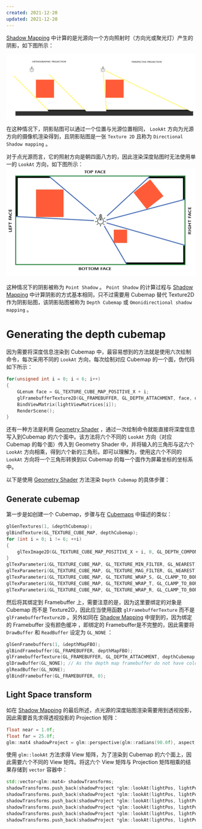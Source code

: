 ```yaml
---
created: 2021-12-20
updated: 2021-12-20
---
```

[Shadow Mapping](LearnOpenGL-Ch%2027%20Shadow%20Mapping.md) 中计算的是光源向一个方向照射时（方向光或聚光灯）产生的阴影，如下图所示：

![](assets/LearnOpenGL-Ch%2028%20Point%20Shadows/Untitled%202.png)

在这种情况下，阴影贴图可以通过一个位置与光源位置相同， `LookAt` 方向为光源方向的摄像机渲染得到，且阴影贴图是一张 `Texture 2D` 且称为 `Directional Shadow mapping` 。

对于点光源而言，它的照射方向是朝四面八方的，因此渲染深度贴图时无法使用单一的 `LookAt` 方向，如下图所示：
![](assets/LearnOpenGL-Ch%2028%20Point%20Shadows/Untitled%201.png)

这种情况下的阴影被称为 `Point Shadow` 。 `Point Shadow` 的计算过程与 [Shadow Mapping](LearnOpenGL-Ch%2027%20Shadow%20Mapping.md) 中计算阴影的方式基本相同，只不过需要用 Cubemap 替代 Texture2D 作为阴影贴图，该阴影贴图被称为 `Depth Cubemap` 或 `Omonidirectional shadow mapping` 。

# Generating the depth cubemap

因为需要将深度信息渲染到 Cubemap 中，最容易想到的方法就是使用六次绘制命令，每次采用不同的 `LookAt` 方向，每次绘制对应 Cubemap 的一个面，伪代码如下所示：

```cpp
for(unsigned int i = 0; i < 6; i++)
{
    GLenum face = GL_TEXTURE_CUBE_MAP_POSITIVE_X + i;
    glFramebufferTexture2D(GL_FRAMEBUFFER, GL_DEPTH_ATTACHMENT, face, depthCubemap, 0);
    BindViewMatrix(lightViewMatrices[i]);
    RenderScene();
}
```

还有一种方法是利用 [Geometry Shader](LearnOpenGL-Ch%2022%20Geometry%20Shader.md) ，通过一次绘制命令就能直接将深度信息写入到Cubemap 的六个面中。该方法将六个不同的 `LookAt` 方向（对应 Cubemap 的每个面）传入到 Geometry Shader 中，并将输入的三角形与这六个 `LookAt` 方向相乘，得到六个新的三角形。即可以理解为，使用这六个不同的 `LookAt` 方向将一个三角形转换到以 Cubemap 的每一个面作为屏幕坐标的坐标系中。

以下是使用 [Geometry Shader](LearnOpenGL-Ch%2022%20Geometry%20Shader.md) 方法渲染 `Depth Cubemap` 的具体步骤：

## Generate cubemap

第一步是如创建一个 Cubemap，步骤与在 [Cubemaps](LearnOpenGL-Ch%2020%20Cubemaps.md) 中描述的类似：

```cpp
glGenTextures(1, &depthCubemap);
glBindTexture(GL_TEXTURE_CUBE_MAP, depthCubemap);
for (int i = 0; i != 6; ++i)
{
    glTexImage2D(GL_TEXTURE_CUBE_MAP_POSITIVE_X + i, 0, GL_DEPTH_COMPONENT, shadow_width, shadow_height, 0, GL_DEPTH_COMPONENT, GL_FLOAT, nullptr);
}
glTexParameteri(GL_TEXTURE_CUBE_MAP, GL_TEXTURE_MIN_FILTER, GL_NEAREST);
glTexParameteri(GL_TEXTURE_CUBE_MAP, GL_TEXTURE_MAG_FILTER, GL_NEAREST);
glTexParameteri(GL_TEXTURE_CUBE_MAP, GL_TEXTURE_WRAP_S, GL_CLAMP_TO_BORDER);
glTexParameteri(GL_TEXTURE_CUBE_MAP, GL_TEXTURE_WRAP_T, GL_CLAMP_TO_BORDER);
glTexParameteri(GL_TEXTURE_CUBE_MAP, GL_TEXTURE_WRAP_R, GL_CLAMP_TO_BORDER);
```

然后将其绑定到 Framebuffer 上，需要注意的是，因为这里要绑定的对象是 Cubemap 而不是 Texture2D，因此应当使用函数 `glFramebufferTexture` 而不是 `glFramebufferTexture2D` 。另外如同在 [Shadow Mapping](LearnOpenGL-Ch%2027%20Shadow%20Mapping.md) 中提到的，因为绑定的 Framebuffer 没有颜色缓冲 ，即绑定的 Framebuffer是不完整的，因此需要将 `DrawBuffer` 和 `ReadBuffer` 设定为 `GL_NONE` ：

```cpp
glGenFramebuffers(1, &depthMapFBO);
glBindFramebuffer(GL_FRAMEBUFFER, depthMapFBO);
glFramebufferTexture(GL_FRAMEBUFFER, GL_DEPTH_ATTACHMENT, depthCubemap, 0);
glDrawBuffer(GL_NONE); // As the depth map framebuffer do not have color attachment, thus it is required to set draw/read buffer to null
glReadBuffer(GL_NONE);
glBindFramebuffer(GL_FRAMEBUFFER, 0);
```

## Light Space transform

如在 [Shadow Mapping](LearnOpenGL-Ch%2027%20Shadow%20Mapping.md) 的最后所述，点光源的深度贴图渲染需要用到透视投影，因此需要首先求得透视投影的 Projection 矩阵：
```cpp
float near = 1.0f;
float far = 25.0f;
glm::mat4 shadowProject = glm::perspective(glm::radians(90.0f), aspect, near, far);
```

使用 `glm::lookAt` 方法求得 View 矩阵，为了渲染到 Cubemap 的六个面上，因此需要六个不同的 View 矩阵。将这六个 View 矩阵与 Projection 矩阵相乘的结果存储到 `vector` 容器中：

```cpp
std::vector<glm::mat4> shadowTransforms;
shadowTransforms.push_back(shadowProject *glm::lookAt(lightPos, lightPos + glm::vec3(1, 0, 0), glm::vec3(0, -1, 0)));  // Right
shadowTransforms.push_back(shadowProject *glm::lookAt(lightPos, lightPos + glm::vec3(-1, 0, 0), glm::vec3(0, -1, 0))); // Left
shadowTransforms.push_back(shadowProject *glm::lookAt(lightPos, lightPos + glm::vec3(0, 1, 0), glm::vec3(0, 0, 1)));   // Top
shadowTransforms.push_back(shadowProject *glm::lookAt(lightPos, lightPos + glm::vec3(0, -1, 0), glm::vec3(0, 0, 1)));  // Bottom
shadowTransforms.push_back(shadowProject *glm::lookAt(lightPos, lightPos + glm::vec3(0, 0, 1), glm::vec3(0, -1, 0)));  // Back
shadowTransforms.push_back(shadowProject *glm::lookAt(lightPos, lightPos + glm::vec3(0, 0, -1), glm::vec3(0, -1, 0))); // Front
```
